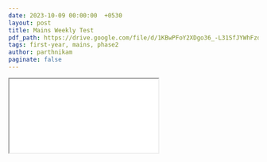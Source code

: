 ```yaml
---
date: 2023-10-09 00:00:00  +0530
layout: post
title: Mains Weekly Test
pdf_path: https://drive.google.com/file/d/1KBwPFoY2XDgo36_-L31SfJYWhFzdb_wO/preview?usp=sharing
tags: first-year, mains, phase2
author: parthnikam
paginate: false
---
```


<iframe class="embed-pdf" src="{{ page.pdf_path }}#toolbar=0" seamless="seamless" scrolling="no" style="overflow:hidden"></iframe>
